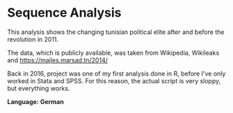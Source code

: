 # Sequence Analysis

This analysis shows the changing tunisian political elite after and before the revolution in 2011.

The data, which is publicly available, was taken from Wikipedia, Wikileaks and https://majles.marsad.tn/2014/

Back in 2016, project was one of my first analysis done in R, before I've only worked in Stata and SPSS. For this reason, the actual script is very sloppy, but everything works.

**Language: German**
